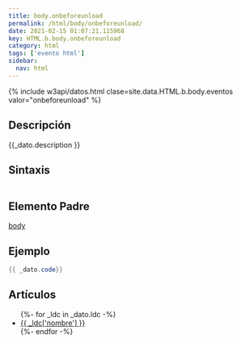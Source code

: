 ```yaml
---
title: body.onbeforeunload
permalink: /html/body/onbeforeunload/
date: 2021-02-15 01:07:21.115968
key: HTML.b.body.onbeforeunload
category: html
tags: ['evento html']
sidebar: 
  nav: html
---
```


{% include w3api/datos.html clase=site.data.HTML.b.body.eventos valor="onbeforeunload" %}

## Descripción
{{_dato.description }}

## Sintaxis
~~~html
~~~

## Elemento Padre
[body](/html/body/)

## Ejemplo
~~~java
{{ _dato.code}}
~~~

## Artículos
<ul>
{%- for _ldc in _dato.ldc -%}
   <li>
       <a href="{{_ldc['url'] }}">{{ _ldc['nombre'] }}</a>
   </li>
{%- endfor -%}
</ul>
